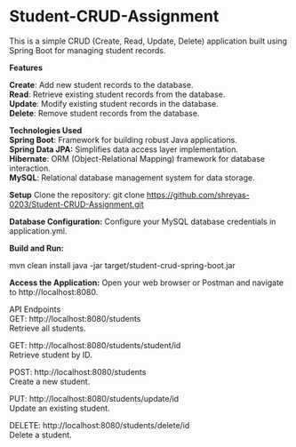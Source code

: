# Student-CRUD-Assignment
This is a simple CRUD (Create, Read, Update, Delete) application built using Spring Boot for managing student records.













**Features**

**Create**: Add new student records to the database.                                                                                  
**Read**: Retrieve existing student records from the database.                                                                                                   
**Update**: Modify existing student records in the database.                                                                                                      
**Delete**: Remove student records from the database.
















**Technologies Used**                                                                                                   
**Spring Boot**: Framework for building robust Java applications.                                                                                 
**Spring Data JPA:** Simplifies data access layer implementation.                                                                                     
**Hibernate**: ORM (Object-Relational Mapping) framework for database interaction.                                                                                         
**MySQL**: Relational database management system for data storage.








**Setup**
Clone the repository:
git clone https://github.com/shreyas-0203/Student-CRUD-Assignment.git










**Database Configuration:**
Configure your MySQL database credentials in application.yml.







**Build and Run:**

mvn clean install
java -jar target/student-crud-spring-boot.jar





**Access the Application:**
Open your web browser or Postman and navigate to http://localhost:8080.                                









API Endpoints                                                                                      
GET: http://localhost:8080/students                                        
Retrieve all students.


GET: http://localhost:8080/students/student/id                                                                  
Retrieve student by ID.


POST: http://localhost:8080/students   
Create a new student.


PUT: http://localhost:8080/students/update/id                                                                                           
Update an existing student.


DELETE: http://localhost:8080/students/delete/id                                                                      
Delete a student.
